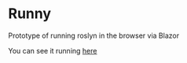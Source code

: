 # Runny
Prototype of running roslyn in the browser via Blazor

You can see it running [here](http://runny.azurewebsites.net/)
